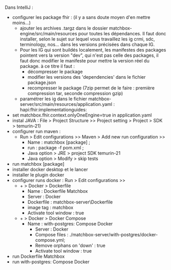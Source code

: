 Dans IntelliJ : 
 - configurer les package fhir : (il y a sans doute moyen d'en mettre moins...)
   - ajouter les archives .targz dans le dossier matchbox-engine/src/main/resources pour toutes les dépendances. Il faut donc installer, selon le sujet sur lequel vous travaillez les ig crmi, sdc, terminology, nos... dans les versions précisées dans chaque IG. 
   - Pour les IG qui sont buildés localement, les manifestes des packages pointent vers la version "dev", qui n'est pas celle des packages, il faut donc modifier le manifeste pour mettre la version réel du package. à ce titre il faut : 
     - décompresser le package
	 - modifier les versions des 'dependencies' dans le fichier package.json
	 - recompresser le package (7zip permet de le faire : première compression tar, seconde compression gzip)
   - paramétrer les ig dans le fichier matchbox-server/src/main/resources/application.yaml : hapi:fhir:implementationguides:
 - set matchbox.fhir.context.onlyOneEngine=true in application.yaml
 - instal JAVA : File > Project Structure >> Project setting > Project > SDK > temurin-21)
 - configurer run maven : 
   - Run > Edit configurations >> Maven > Add new run configuration >> 
     - Name : matchbox [package] ; 
     - run : package -f pom.xml ; 
	 - Java option > JRE > project SDK temurin-21
	 - Java option > Modify > skip tests
 - run matchbox [package]
 - installer docker desktop et le lancer
 - installer le plugin docker
 - configurer runs docker : Run > Edit configurations >>
   - \+ > Docker > Dockerfile 
     - Name : Dockerfile Matchbox
     - Server : Docker
     - Dockerfile : matchbox-server\Dockerfile
     - image tag : matchbox
     - Activate tool window : true
   - \+ > Docker > Docker Compose
     - Name : with-postgres: Compose Docker
	   - Server : Docker
	   - Compose files : ./matchbox-server/with-postgres/docker-compose.yml; 
	   - Remove orphans on 'down' : true
	   - Activate tool window : true
 - run Dockerfile Matchbox
 - run with-postgres: Compose Docker
